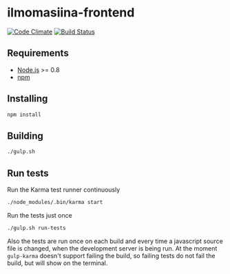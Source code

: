 ilmomasiina-frontend
====================

[![Code Climate](https://codeclimate.com/github/atk-partio/ilmomasiina-frontend.png)](https://codeclimate.com/github/atk-partio/ilmomasiina-frontend) [![Build Status](https://travis-ci.org/atk-partio/ilmomasiina-frontend.png?branch=master)](https://travis-ci.org/atk-partio/ilmomasiina-frontend)

Requirements
------------
* [Node.js](http://nodejs.org/download/) >= 0.8
* [npm](https://npmjs.org)

Installing
----------
```bash
npm install
```

Building
--------
```bash
./gulp.sh
```

Run tests
---------
Run the Karma test runner continuously
```bash
./node_modules/.bin/karma start
```

Run the tests just once
```bash
./gulp.sh run-tests
```

Also the tests are run once on each build and every time a javascript source file is changed, when the development server is being run. At the moment `gulp-karma` doesn't support failing the build, so failing tests do not fail the build, but will show on the terminal.
